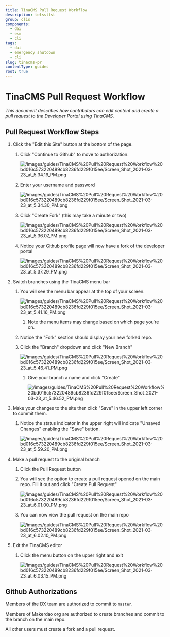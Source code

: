 ```yaml
---
title: TinaCMS Pull Request Workflow
description: tetssttst
group: clis
components:
  - dai
  - esm
  - cli
tags:
  - dai
  - emergency shutdown
  - cli
slug: tinacms-pr
contentType: guides
root: true
---
```


# TinaCMS Pull Request Workflow

_This document describes how contributors can edit content and create a pull request to the Developer Portal using TinaCMS._

## Pull Request Workflow Steps

1. Click the "Edit this Site" button at the bottom of the page.

   1. Click "Continue to Github" to move to authorization.

      ![/images/guides/TinaCMS%20Pull%20Request%20Workflow%20bd016c573220489cb8236fd229f015ee/Screen_Shot_2021-03-23_at_5.34.19_PM.png](TinaCMS%20Pull%20Request%20Workflow%20bd016c573220489cb8236fd229f015ee/Screen_Shot_2021-03-23_at_5.34.19_PM.png)

   2. Enter your username and password

      ![/images/guides/TinaCMS%20Pull%20Request%20Workflow%20bd016c573220489cb8236fd229f015ee/Screen_Shot_2021-03-23_at_5.34.30_PM.png](TinaCMS%20Pull%20Request%20Workflow%20bd016c573220489cb8236fd229f015ee/Screen_Shot_2021-03-23_at_5.34.30_PM.png)

   3. Click "Create Fork" (this may take a minute or two)

      ![/images/guides/TinaCMS%20Pull%20Request%20Workflow%20bd016c573220489cb8236fd229f015ee/Screen_Shot_2021-03-23_at_5.36.07_PM.png](TinaCMS%20Pull%20Request%20Workflow%20bd016c573220489cb8236fd229f015ee/Screen_Shot_2021-03-23_at_5.36.07_PM.png)

   4. Notice your Github profile page will now have a fork of the developer portal

      ![/images/guides/TinaCMS%20Pull%20Request%20Workflow%20bd016c573220489cb8236fd229f015ee/Screen_Shot_2021-03-23_at_5.37.29_PM.png](TinaCMS%20Pull%20Request%20Workflow%20bd016c573220489cb8236fd229f015ee/Screen_Shot_2021-03-23_at_5.37.29_PM.png)

2. Switch branches using the TinaCMS menu bar

   1. You will see the menu bar appear at the top of your screen.

      ![/images/guides/TinaCMS%20Pull%20Request%20Workflow%20bd016c573220489cb8236fd229f015ee/Screen_Shot_2021-03-23_at_5.41.16_PM.png](TinaCMS%20Pull%20Request%20Workflow%20bd016c573220489cb8236fd229f015ee/Screen_Shot_2021-03-23_at_5.41.16_PM.png)

      1. Note the menu items may change based on which page you're on.

   2. Notice the "Fork" section should display your new forked repo.
   3. Click the "Branch" dropdown and click "New Branch"

      ![/images/guides/TinaCMS%20Pull%20Request%20Workflow%20bd016c573220489cb8236fd229f015ee/Screen_Shot_2021-03-23_at_5.46.41_PM.png](TinaCMS%20Pull%20Request%20Workflow%20bd016c573220489cb8236fd229f015ee/Screen_Shot_2021-03-23_at_5.46.41_PM.png)

      1. Give your branch a name and click "Create"

         ![/images/guides/TinaCMS%20Pull%20Request%20Workflow%20bd016c573220489cb8236fd229f015ee/Screen_Shot_2021-03-23_at_5.46.52_PM.png](TinaCMS%20Pull%20Request%20Workflow%20bd016c573220489cb8236fd229f015ee/Screen_Shot_2021-03-23_at_5.46.52_PM.png)

3. Make your changes to the site then click "Save" in the upper left corner to commit them.

   1. Notice the status indicator in the upper right will indicate "Unsaved Changes" enabling the "Save" button.

      ![/images/guides/TinaCMS%20Pull%20Request%20Workflow%20bd016c573220489cb8236fd229f015ee/Screen_Shot_2021-03-23_at_5.59.20_PM.png](TinaCMS%20Pull%20Request%20Workflow%20bd016c573220489cb8236fd229f015ee/Screen_Shot_2021-03-23_at_5.59.20_PM.png)

4. Make a pull request to the original branch

   1. Click the Pull Request button
   2. You will see the option to create a pull request opened on the main repo. Fill it out and click "Create Pull Request"

      ![/images/guides/TinaCMS%20Pull%20Request%20Workflow%20bd016c573220489cb8236fd229f015ee/Screen_Shot_2021-03-23_at_6.01.00_PM.png](TinaCMS%20Pull%20Request%20Workflow%20bd016c573220489cb8236fd229f015ee/Screen_Shot_2021-03-23_at_6.01.00_PM.png)

   3. You can now view the pull request on the main repo

      ![/images/guides/TinaCMS%20Pull%20Request%20Workflow%20bd016c573220489cb8236fd229f015ee/Screen_Shot_2021-03-23_at_6.02.10_PM.png](TinaCMS%20Pull%20Request%20Workflow%20bd016c573220489cb8236fd229f015ee/Screen_Shot_2021-03-23_at_6.02.10_PM.png)

5. Exit the TinaCMS editor

   1. Click the menu button on the upper right and exit

      ![/images/guides/TinaCMS%20Pull%20Request%20Workflow%20bd016c573220489cb8236fd229f015ee/Screen_Shot_2021-03-23_at_6.03.15_PM.png](TinaCMS%20Pull%20Request%20Workflow%20bd016c573220489cb8236fd229f015ee/Screen_Shot_2021-03-23_at_6.03.15_PM.png)

## Github Authorizations

Members of the DX team are authorized to commit to `master`.

Members of Makerdao org are authorized to create branches and commit to the branch on the main repo.

All other users must create a fork and a pull request.
